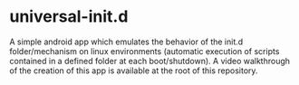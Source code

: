 universal-init.d
================

A simple android app which emulates the behavior of the init.d folder/mechanism on linux environments (automatic execution of scripts contained in a defined folder at each boot/shutdown). A video walkthrough of the creation of this app is available at the root of this repository.